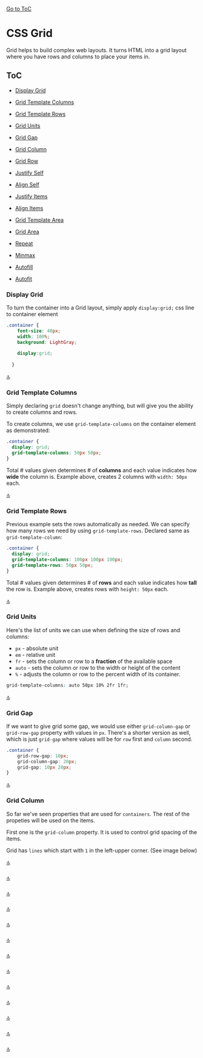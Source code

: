 [Go to ToC](../README.md)

# CSS Grid

Grid helps to build complex web layouts. It turns HTML into a grid layout where you have rows and columns to place your items in.

## ToC
* [Display Grid](#display-grid)
* [Grid Template Columns](#grid-template-columns)
* [Grid Template Rows](#grid-template-rows)
* [Grid Units](#grid-units)
* [Grid Gap](#grid-gap)

* [Grid Column](#grid-column)
* [Grid Row](#grid-column)
* [Justify Self](#justify-self)
* [Align Self](#align-self)
* [Justify Items](#justify-items)
* [Align Items](#align-items)
* [Grid Template Area](#grid-template-area)
* [Grid Area](#grid-area)
* [Repeat](#repeat)
* [Minmax](#minmax)
* [Autofill](#autofill)
* [Autofit](#autofit)


### Display Grid  

To turn the container into a Grid layout, simply apply `display:grid;` css line to container element

```css
.container {
    font-size: 40px;
    width: 100%;
    background: LightGray;
   
    display:grid;
    
  }
```  
  
[🔝](#toc)  
  

### Grid Template Columns

Simply declaring `grid` doesn't change anything, but will give you the ability to create columns and rows.

To create columns, we use `grid-template-columns` on the container element as demonstrated:

```css
.container {
  display: grid;
  grid-template-columns: 50px 50px;
}
```
Total # values given determines # of **columns** and each value indicates how **wide** the column is. Example above, creates 2 columns with `width: 50px` each.  


[🔝](#toc)  
  
### Grid Template Rows

Previous example sets the rows automatically as needed. We can specify how many rows we need by using `grid-template-rows`. Declared same as `grid-template-column`:

```css
.container {
  display: grid;
  grid-template-columns: 100px 100px 100px;
  grid-template-rows: 50px 50px;
}
```

Total # values given determines # of **rows** and each value indicates how **tall** the row is. Example above, creates rows  with `height: 50px` each.  
  
[🔝](#toc)  

### Grid Units

Here's the list of units we can use when defining the size of rows and columns:

* `px` - absolute unit
* `em` - relative unit
* `fr` - sets the column or row to a **fraction** of the available space
* `auto` - sets the column or row to the width or height of the content
* `%` - adjusts the column or row to the percent width of its container.

```css
grid-template-columns: auto 50px 10% 2fr 1fr;
```
  
  
[🔝](#toc)  

### Grid Gap

If we want to give grid some gap, we would use either `grid-column-gap` or `grid-row-gap` property with values in `px`. There's a shorter version as well, which is just `grid-gap` where values will be for `row` first and `column` second.


```css
.container {
    grid-row-gap: 10px;
    grid-column-gap: 20px;
    grid-gap: 10px 20px;
}
```

  
[🔝](#toc)  

### Grid Column

So far we've seen properties that are used for `containers`. The rest of the propeties will be used on the items.

First one is the `grid-column` property. It is used to control grid spacing of the items.

Grid has `lines` which start with `1` in the left-upper corner. (See image below)


   
  
[🔝](#toc)  

### 


  
[🔝](#toc)  

### 



  
[🔝](#toc)  

### 


  
[🔝](#toc)  

### 


  
[🔝](#toc)  

### 


  
[🔝](#toc)  

### 


  
[🔝](#toc)  

### 


  
[🔝](#toc)  

### 


  
[🔝](#toc)  

### 


  
[🔝](#toc)  

### 


  
[🔝](#toc)  

### 


  
[🔝](#toc)  

### 


  
[🔝](#toc)  

### 


